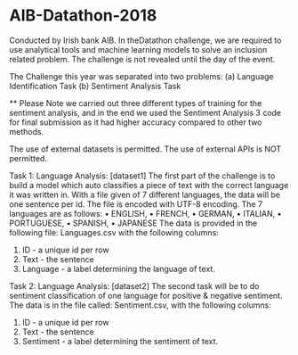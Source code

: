 # AIB-Datathon-2018
Conducted by Irish bank AIB. In theDatathon challenge, we are required to use analytical tools and machine learning models to solve an inclusion related problem. The challenge is not revealed until the day of the event.

The Challenge this year was separated into two problems:
(a) Language Identification Task
(b) Sentiment Analysis Task

** Please Note we carried out three different types of training for the sentiment analysis, and in the end we used the Sentiment Analysis 3 code for final submission as it had higher accuracy compared to other two methods.

The use of external datasets is permitted.
The use of external APIs is NOT permitted.

Task 1: Language Analysis: [dataset1]
The first part of the challenge is to build a model which auto classifies a piece of text with the correct language it was written in. With a file given of 7 different languages, the data will be one sentence per id. The file is encoded with UTF-8 encoding.
The 7 languages are as follows:
•	 ENGLISH,
•	 FRENCH,
•	 GERMAN,
•	 ITALIAN,
•	 PORTUGUESE,
•	 SPANISH,
•	 JAPANESE
The data is provided in the following file: Languages.csv with the following columns:
1.	ID - a unique id per row
2.	Text - the sentence 
3.	Language - a label determining the language of text.


Task 2: Language Analysis: [dataset2]
The second task will be to do sentiment classification of one language for positive & negative sentiment. The data is in the file called: Sentiment.csv, with the following columns:
1.	ID - a unique id per row
2.	Text - the sentence 
3.	Sentiment - a label determining the sentiment of text.


